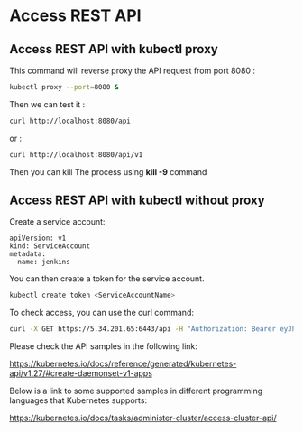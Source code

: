 # Access REST API 

## Access REST API with kubectl proxy

This command will reverse proxy the API request from port 8080 :

```bash
kubectl proxy --port=8080 &
```

Then we can test it :

```bash
curl http://localhost:8080/api
```

or :

```bash
curl http://localhost:8080/api/v1
```

Then you can kill The process using **kill -9** command

## Access REST API with kubectl without proxy

Create a service account:

```
apiVersion: v1
kind: ServiceAccount
metadata:
  name: jenkins
```

You can then create a token for the service account.

```bash
kubectl create token <ServiceAccountName>
```

To check access, you can use the curl command:

```bash
curl -X GET https://5.34.201.65:6443/api -H "Authorization: Bearer eyJhbGciOiJSUzI1NiIsImtpZCI6IkF2aERsWWpwbFpBeGNzQ0pKNk1GcHR5UnhhYkZQZnJtMnltZjZGNVdfNDAifQ.eyJhdWQiOlsiaHR0cHM6Ly9rdWJlcm5ldGVzLmRlZmF1bHQuc3ZjLmNsdXN0ZXIubG9jYWwiXSwiZXhwIjoxNjkxMjI2OTkxLCJpYXQiOjE2OTEyMjMzOTEsImlzcyI6Imh0dHBzOi8va3ViZXJuZXRlcy5kZWZhdWx0LnN2Yy5jbHVzdGVyLmxvY2FsIiwia3ViZXJuZXRlcy5pbyI6eyJuYW1lc3BhY2UiOiJkZWZhdWx0Iiwic2VydmljZWFjY291bnQiOnsibmFtZSI6ImplbmtpbnMiLCJ1aWQiOiI2YWI4OTk0Ny0xMjlkLTRjMGItYTQ4MS1hN2VlYjllZTVlMmMifX0sIm5iZiI6MTY5MTIyMzM5MSwic3ViIjoic3lzdGVtOnNlcnZpY2VhY2NvdW50OmRlZmF1bHQ6amVua2lucyJ9.Na49ayyeuodJ8eunLxFa3wEL3TdzMlyb4EKc_Y3ICN_kIKKM1VYE_hbrPnQCaJlRb-uLXzgp5NuFEqgtJkWLAfJpBKykxuOvvO7TcrdLaf7eISRUX50l4Ird6SqGITfGXTt1LZg1vxukSZXyJgQPuI3jDqL7H6xcFslLG8tOE1E4SpmPqX3YGGYZmjrFeTasXrqNnMJPbqB5Fh2uH-sC0VI6EeDC26uj5hughr0dSfKvpt7Xz_Kb4boYd8W-wdQ6QK-poYmJKNoJFmC7e8zp5v7L3etdIGZPQ83YDoHjxUuF6AEAdR-185y75mNH1AXd5l7hZKrQ0S-ALORpINvjTA"
```

Please check the API samples in the following link:

https://kubernetes.io/docs/reference/generated/kubernetes-api/v1.27/#create-daemonset-v1-apps

Below is a link to some supported samples in different programming languages that Kubernetes supports:

https://kubernetes.io/docs/tasks/administer-cluster/access-cluster-api/